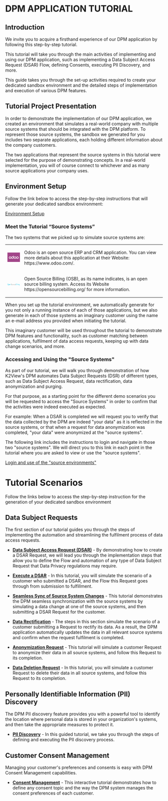 # DPM APPLICATION TUTORIAL 

## Introduction

We invite you to acquire a firsthand experience of our DPM application by following this step-by-step tutorial. 

This tutorial will take you through the main activities of implementing and using our DPM application, such as implementing a Data Subject Access Request (DSAR) Flow, defining Consents, executing PII Discovery, and more. 

This guide takes you through the set-up activities required to create your dedicated sandbox environment and the detailed steps of implementation and execution of various DPM features.

## Tutorial Project Presentation

In order to demonstrate the implementation of our DPM application, we created an environment that simulates a real-world company with multiple source systems that should be integrated with the DPM platform. To represent those source systems, the sandbox we generated for you includes two separate applications, each holding different information about the company customers. 

The two applications that represent the source systems in this tutorial were selected for the purpose of demonstrating concepts. In a real-world implementation, you will of course connect to whichever and as many source applications your company uses. 

## Environment Setup 

Follow the link below to access the step-by-step instructions that will generate your dedicated sandbox environment:

[Environment Setup]( 00_Setup/00_Environment_Setup.md) 

### Meet the Tutorial “Source Systems”

The two systems that we picked up to simulate source systems are:
<table>
<tbody>
<tr>
<td width="100"><img src="images/00_odoo.png" alt=""/></td>
<td width="800">
<p>Odoo is an open source ERP and CRM application. You can view more details about this application at their Website: https://www.odoo.com/.</p>
</td>
</tr>
<tr>
<td width="100"><img src="images/00_opensourcebilling_icon.png" width="120%" height="120%" alt=""/></td>
<td width="800"> 
<p>Open Source Billing (OSB), as its name indicates, is an open source billing system. Access its Website https://opensourcebilling.org/ for more information.</p>
</td>
</tr>
</tbody>
</table>

When you set up the tutorial environment, we automatically generate for you not only a running instance of each of those applications, but we also generate in each of those systems an imaginary customer using the name an e-mail address you provided when initiating the tutorial. 

This imaginary customer will be used throughout the tutorial to demonstrate DPM features and functionality, such as customer matching between applications, fulfilment of data access requests, keeping up with data change scenarios, and more.  

### Accessing and Using the "Source Systems"

As part of our tutorial, we will walk you through demonstration of how K2View's DPM automates Data Subject Requests (DSR) of different types, such as Data Subject Access Request, data rectification, data anonymization and purging. 

For that purpose, as a starting point for the different demo scenarios you will be requested to access the "Source Systems" in order to confirm that the activities were indeed executed as expected. 

For example: When a DSAR is completed we will request you to verify that the data collected by the DPM are indeed "your data" as it is reflected in the source systems, or that when a request for data anonymization was completed, "your data" were anonymized at the "source systems".  

The following link includes the instructions to login and navigate in those two "source systems". We will direct you to this link in each point in the tutorial where you are asked to view or use the "source systems".

[Login and use of the "source environments"](00_Setup/00_Access_Source_Systems)

# Tutorial Scenarios

Follow the links below to access the step-by-step instruction for the generation of your dedicated sandbox environment

## Data Subject Requests

The first section of our tutorial guides you through the steps of implementing the automation and streamlining the fulfilment process of data access requests.

- [**Data Subject Access Request (DSAR)**]( 01_DSAR/01_00_DSAR.md) - By demonstrating how to create a DSAR Request, we will lead you through the implementation steps that allow you to define the Flow and automation of any type of Data Subject Request that Data Privacy regulations may require. 

- [**Execute a DSAR**]( 02_DSAR_Fulfillment/02_00_DSAR_Fulfillment_intro.md) - In this tutorial, you will simulate the scenario of a customer who submitted a DSAR, and the Flow this Request goes through from submission to fulfillment. 

- [**Seamless Sync of Source System Changes**]( 03_Auto_Sync/01_Auto_Sync_Data_Main.md) - This tutorial demonstrates the DPM seamless synchronization with the source systems by simulating a data change at one of the source systems, and  then submitting a DSAR Request for the customer.
- **[Data Rectification]( 04_Rectify/01_Rectify_Data_Main.md)** - The steps in this section simulate the scenario of a customer submitting a Request to rectify its data. As a result, the DPM application automatically updates the data in all relevant source systems and confirm when the request fulfilment is completed.
- [**Anonymization Request**]( 05_Masking/01_Masking_Data_Main.md) - This tutorial will simulate a customer Request to anonymize their data in all source systems, and follow this Request to its completion.
- **[Data Deletion Request]( 06_Purging/01_Purging_Data_Main.md)** -  In this tutorial, you will simulate a customer Request to delete their data in all source systems, and follow this Request to its completion.

## Personally Identifiable Information (PII) Discovery

The DPM PII discovery feature provides you with a powerful tool to identify the location where personal data is stored in your organization's systems, and then take the appropriate measures to protect it.

- [**PII Discovery**]( 07_Discovery/01_Discovery_Main.md) - In this guided tutorial, we take you through the steps of defining and executing the PII discovery process.

## Customer Consent Management

Managing your customer's preferences and consents is easy with DPM Consent Management capabilities.

- [**Consent Management**]( 08_Consent/01_Consent_Main.md) - This interactive tutorial demonstrates how to define any consent topic and the way the DPM system manages the consent preferences of each customer. 

